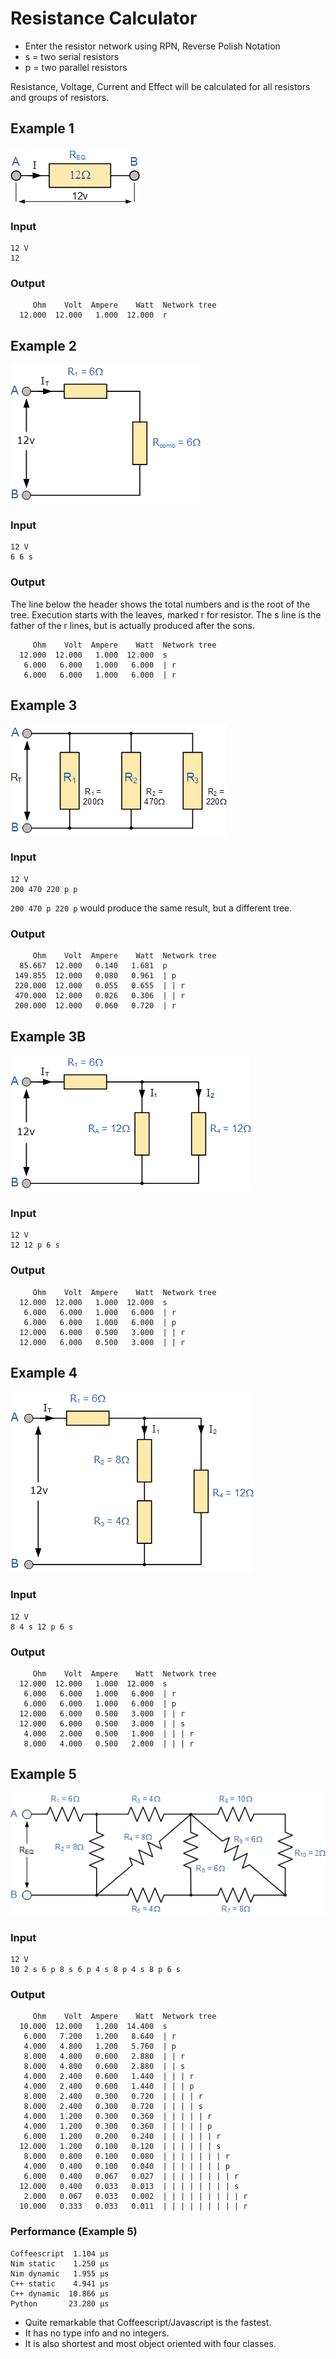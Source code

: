 # Resistance Calculator

* Enter the resistor network using RPN, Reverse Polish Notation
* s = two serial resistors
* p = two parallel resistors

Resistance, Voltage, Current and Effect will be calculated for all resistors and groups of resistors.

## Example 1

![Example 1](res1.gif)

### Input

```code
12 V
12
```

### Output

```code
     Ohm    Volt  Ampere    Watt  Network tree
  12.000  12.000   1.000  12.000  r
```

## Example 2
![Example 2](res2.gif)

### Input

```code
12 V
6 6 s
```

### Output

The line below the header shows the total numbers and is the root of the tree.
Execution starts with the leaves, marked r for resistor.
The s line is the father of the r lines, but is actually produced after the sons.

```code
     Ohm    Volt  Ampere    Watt  Network tree
  12.000  12.000   1.000  12.000  s
   6.000   6.000   1.000   6.000  | r
   6.000   6.000   1.000   6.000  | r
```

## Example 3
![Example 3](res3.gif)

### Input

```
12 V
200 470 220 p p
```

```200 470 p 220 p``` would produce the same result, but a different tree.

### Output
```code
     Ohm    Volt  Ampere    Watt  Network tree
  85.667  12.000   0.140   1.681  p
 149.855  12.000   0.080   0.961  | p
 220.000  12.000   0.055   0.655  | | r
 470.000  12.000   0.026   0.306  | | r
 200.000  12.000   0.060   0.720  | r
```

## Example 3B
![Example 3B](res3B.gif)

### Input

```code
12 V
12 12 p 6 s
```
### Output
```code
     Ohm    Volt  Ampere    Watt  Network tree
  12.000  12.000   1.000  12.000  s
   6.000   6.000   1.000   6.000  | r
   6.000   6.000   1.000   6.000  | p
  12.000   6.000   0.500   3.000  | | r
  12.000   6.000   0.500   3.000  | | r
```

## Example 4
![Example 4](res4.gif)

### Input

```code
12 V
8 4 s 12 p 6 s
```
### Output
```code
     Ohm    Volt  Ampere    Watt  Network tree
  12.000  12.000   1.000  12.000  s
   6.000   6.000   1.000   6.000  | r
   6.000   6.000   1.000   6.000  | p
  12.000   6.000   0.500   3.000  | | r
  12.000   6.000   0.500   3.000  | | s
   4.000   2.000   0.500   1.000  | | | r
   8.000   4.000   0.500   2.000  | | | r
```

## Example 5
![Example 5](res5.gif)

### Input

```code
12 V
10 2 s 6 p 8 s 6 p 4 s 8 p 4 s 8 p 6 s
```

### Output

```code
     Ohm    Volt  Ampere    Watt  Network tree
  10.000  12.000   1.200  14.400  s
   6.000   7.200   1.200   8.640  | r
   4.000   4.800   1.200   5.760  | p
   8.000   4.800   0.600   2.880  | | r
   8.000   4.800   0.600   2.880  | | s
   4.000   2.400   0.600   1.440  | | | r
   4.000   2.400   0.600   1.440  | | | p
   8.000   2.400   0.300   0.720  | | | | r
   8.000   2.400   0.300   0.720  | | | | s
   4.000   1.200   0.300   0.360  | | | | | r
   4.000   1.200   0.300   0.360  | | | | | p
   6.000   1.200   0.200   0.240  | | | | | | r
  12.000   1.200   0.100   0.120  | | | | | | s
   8.000   0.800   0.100   0.080  | | | | | | | r
   4.000   0.400   0.100   0.040  | | | | | | | p
   6.000   0.400   0.067   0.027  | | | | | | | | r
  12.000   0.400   0.033   0.013  | | | | | | | | s
   2.000   0.067   0.033   0.002  | | | | | | | | | r
  10.000   0.333   0.033   0.011  | | | | | | | | | r
```

### Performance (Example 5)

```code
Coffeescript  1.104 μs
Nim static    1.250 μs
Nim dynamic   1.955 μs
C++ static    4.941 μs
C++ dynamic  10.866 μs
Python       23.280 μs
```

* Quite remarkable that Coffeescript/Javascript is the fastest.
* It has no type info and no integers.
* It is also shortest and most object oriented with four classes.
